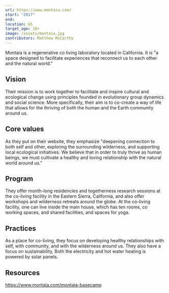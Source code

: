 ```yaml
---
url: https://www.montaia.com/
start: "2017"
end: 
location: US
target_age: 18+
image: /assets/montaia.jpg
contributors: Matthew McCarthy
---
```


Montaia is a regenerative co living laboratory located in California. It is "a space designed to facilitate experiences that reconnect us to each other and the natural world." 

## Vision  

Their mission is to work together to facilitate and inspire cultural and ecological change using principles founded in evolutionary group dynamics and social science.
More specifically, their aim is to co-create a way of life that allows for the thriving of both the human and the Earth community around us.

## Core values 

As they put on their website, they emphasize "deepening connection to both self and other, exploring the surrounding wilderness, and supporting local ecological initiatives. We believe that in order to truly thrive as human beings, we must cultivate a healthy and loving relationship with the natural world around us."

## Program

They offer month-long residencies and togetherness research sessions at the  co-living facility in the Eastern Sierra, California, and also offer workshops and wilderness retreats around the globe. At the co-living facility, one can live inside the main house, which has ten rooms, co working spaces, and shared facilities, and spaces for yoga. 

## Practices 

As a place for co-living, they  focus on developing healthy relationships with self, with community, and with the wilderness around us. They also have a focus on sustainability, Both the  electricity and  hot water heating is powered by solar panels.

## Resources 

https://www.montaia.com/montaia-basecamp